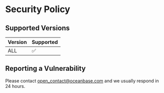 # Security Policy

## Supported Versions

| Version |     Supported      |
|---------|--------------------|
| ALL     | :white_check_mark: |

## Reporting a Vulnerability

Please contact open_contact@oceanbase.com and we usually respond in 24 hours.

